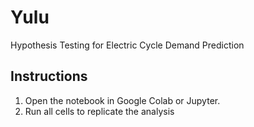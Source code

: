# Yulu
Hypothesis Testing for Electric Cycle Demand Prediction

## Instructions
1. Open the notebook in Google Colab or Jupyter.
2. Run all cells to replicate the analysis
